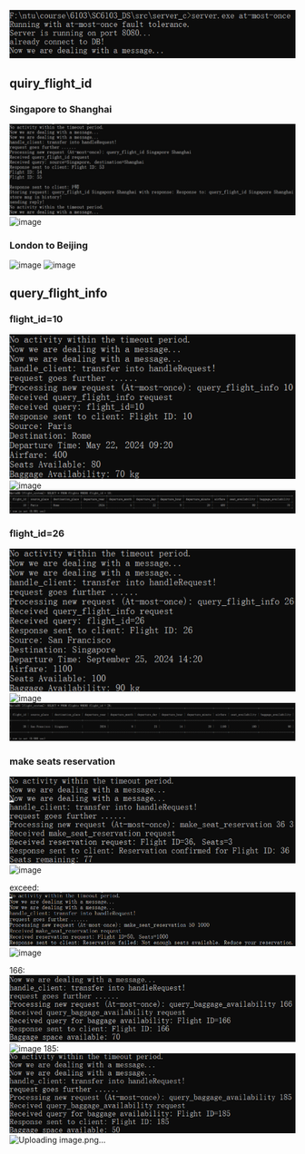 ![alt text](image.png)

## quiry_flight_id
### Singapore to Shanghai
![alt text](image-1.png)
![image](https://github.com/user-attachments/assets/e9e5d7b0-fe60-4848-b081-ed70ca836a00)


### London to Beijing
![image](https://github.com/user-attachments/assets/571ea9a7-0c18-4581-bc73-632a6707f17c)
![image](https://github.com/user-attachments/assets/9134fd69-ab8e-452b-951b-48f957db4c8a)

## query_flight_info 
### flight_id=10
![alt text](image-3.png)
![image](https://github.com/user-attachments/assets/5dc80407-bcbe-44b6-991d-4e686db3a49d)
![alt text](image-5.png)
### flight_id=26
![alt text](image-4.png)
![image](https://github.com/user-attachments/assets/14bb920b-6017-4bd1-9fb9-77a89ec18111)
![alt text](image-6.png)
### make seats reservation
![alt text](image-7.png)
![image](https://github.com/user-attachments/assets/050e9971-cdaf-4cec-a6cc-415b713efe2f)

exceed:
![alt text](image-8.png)
![image](https://github.com/user-attachments/assets/5c945aa2-011d-4fda-84ec-82ff1cdae0f4)

166:
![alt text](image-9.png)
![image](https://github.com/user-attachments/assets/9f92bfb3-ec84-400f-9915-bc437d5f2cdb)
185:
![alt text](image-10.png)
![Uploading image.png…]()
